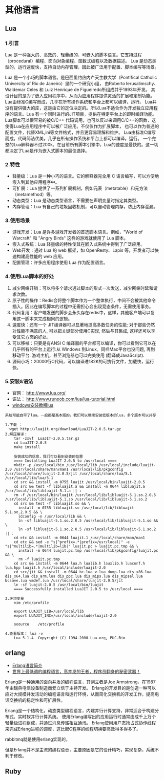 # 其他语言

## Lua

### 1.引言
Lua 是一种强大的、高效的、轻量级的、可嵌入的脚本语言。它支持过程（procedural）编程、面向对象编程、函数式编程以及数据描述。
Lua 是动态类型的，运行速度快，支持自动内存管理，因此被广泛用于配置、脚本编写等场景。

Lua 是一个小巧的脚本语言。是巴西里约热内卢天主教大学（Pontifical Catholic University of Rio de Janeiro）里的一个研究小组，
由Roberto Ierusalimschy、Waldemar Celes 和 Luiz Henrique de Figueiredo所组成并于1993年开发。
其设计目的是为了嵌入应用程序中，从而为应用程序提供灵活的扩展和定制功能。Lua由标准C编写而成，几乎在所有操作系统和平台上都可以编译，运行。
Lua并没有提供强大的库，这是由它的定位决定的。所以Lua不适合作为开发独立应用程序的语言。Lua 有一个同时进行的JIT项目，提供在特定平台上的即时编译功能。
Lua脚本可以很容易的被C/C++ 代码调用，也可以反过来调用C/C++的函数，这使得Lua在应用程序中可以被广泛应用。不仅仅作为扩展脚本，
也可以作为普通的配置文件，代替XML,ini等文件格式，并且更容易理解和维护。 Lua由标准C编写而成，代码简洁优美，几乎在所有操作系统和平台上都可以编译，运行。
一个完整的Lua解释器不过200k，在目前所有脚本引擎中，Lua的速度是最快的。这一切都决定了Lua是作为嵌入式脚本的最佳选择。

### 2.特性
- 轻量级：Lua 是一种小巧的语言。它的解释器完全用 C 语言编写，可以方便地嵌入到其他应用程序中。
- 可扩展：Lua 提供了一系列扩展机制，例如元表（metatable）和元方法（metamethod）等。
- 动态类型：Lua 是动态类型语言，不需要在声明变量时指定其类型。
- 内存管理：Lua 有自己的垃圾回收机制，可以自动管理内存，防止内存泄漏。

### 3.使用场景

- 游戏开发：Lua 是许多游戏开发者的首选脚本语言。例如，"World of Warcraft" 和 "Angry Birds" 这样的游戏就使用了 Lua 脚本。
- 嵌入式系统：Lua 轻量级的特性使其在嵌入式系统中得到了广泛应用。
- Web开发：通过 Lua 的 web 框架，如 OpenResty、Lapis 等，开发者可以快速构建高性能的 web 应用。
- 配置管理：许多应用程序使用 Lua 作为配置语言。

### 4.使用Lua脚本的好处
1. 减少网络开销：可以将多个请求通过脚本的形式一次发送，减少网络时延和请求次数。
2. 原子性的操作：Redis会将整个脚本作为一个整体执行，中间不会被其他命令插入。因此在编写脚本的过程中无需担心会出现竞态条件，无需使用事务。
3. 代码复用：客户端发送的脚步会永久存在redis中，这样，其他客户端可以复用这一脚本来完成相同的逻辑。
4. 速度快：还有一个 JIT编译器可以显著地提高多数任务的性能; 对于那些仍然对性能不满意的人, 可以把关键部分使用C实现, 然后与其集成, 这样还可以享受其它方面的好处。
5. 可以移植：只要是有ANSI C 编译器的平台都可以编译，你可以看到它可以在几乎所有的平台上运行:从 Windows 到Linux，同样Mac平台也没问题, 再到移动平台. 游戏主机，甚至浏览器也可以完美使用 (翻译成JavaScript).
6. 源码小巧：20000行C代码，可以编译进182K的可执行文件，加载快，运行快。

### 5.安装&语法

- 官网： http://www.lua.org/
- 语法： http://www.runoob.com/lua/lua-tutorial.html
- [windows安装教程lua](https://blog.csdn.net/susu1083018911/article/details/125130070)

```text
系统可能自带了lua。一般都是高本版的。我们可以继续安装低版本的lua，多个版本可以共存

1.下载 ：
  wget http://luajit.org/download/LuaJIT-2.0.5.tar.gz
2.解压编译：
    tar -zxvf  LuaJIT-2.0.5.tar.gz
    cd LuaJIT-2.0.5
    make install
    
    安装成功的信息，我们可以看到安装的位置
    ==== Installing LuaJIT 2.0.5 to /usr/local ====
    mkdir -p /usr/local/bin /usr/local/lib /usr/local/include/luajit-2.0 /usr/local/share/man/man1 /usr/local/lib/pkgconfig /usr/local/share/luajit-2.0.5/jit /usr/local/share/lua/5.1 /usr/local/lib/lua/5.1
    cd src && install -m 0755 luajit /usr/local/bin/luajit-2.0.5
    cd src && test -f libluajit.a && install -m 0644 libluajit.a /usr/local/lib/libluajit-5.1.a || :
    rm -f /usr/local/bin/luajit /usr/local/lib/libluajit-5.1.so.2.0.5 /usr/local/lib/libluajit-5.1.so /usr/local/lib/libluajit-5.1.so.2
    cd src && test -f libluajit.so && \
      install -m 0755 libluajit.so /usr/local/lib/libluajit-5.1.so.2.0.5 && \
      ldconfig -n /usr/local/lib && \
      ln -sf libluajit-5.1.so.2.0.5 /usr/local/lib/libluajit-5.1.so && \
      ln -sf libluajit-5.1.so.2.0.5 /usr/local/lib/libluajit-5.1.so.2 || :
    cd etc && install -m 0644 luajit.1 /usr/local/share/man/man1
    cd etc && sed -e "s|^prefix=.*|prefix=/usr/local|" -e "s|^multilib=.*|multilib=lib|" luajit.pc > luajit.pc.tmp && \
      install -m 0644 luajit.pc.tmp /usr/local/lib/pkgconfig/luajit.pc && \
      rm -f luajit.pc.tmp
    cd src && install -m 0644 lua.h lualib.h lauxlib.h luaconf.h lua.hpp luajit.h /usr/local/include/luajit-2.0
    cd src/jit && install -m 0644 bc.lua v.lua dump.lua dis_x86.lua dis_x64.lua dis_arm.lua dis_ppc.lua dis_mips.lua dis_mipsel.lua bcsave.lua vmdef.lua /usr/local/share/luajit-2.0.5/jit
    ln -sf luajit-2.0.5 /usr/local/bin/luajit
    ==== Successfully installed LuaJIT 2.0.5 to /usr/local ====
    
3.环境变量
    vim /etc/profile
    
    export LUAJIT_LIB=/usr/local/lib
    export LUAJIT_INC=/usr/local/include/luajit-2.0
    
    soource    /etc/profile
    
4.查看版本： lua -v
    Lua 5.1.4  Copyright (C) 1994-2008 Lua.org, PUC-Rio
```

## erlang

- [Erlang语言简介](https://zhuanlan.zhihu.com/p/85734735)
- [世界上最低调的编程语言，高并发的王者，程序员翻身的秘密武器！](https://mp.weixin.qq.com/s/CRiae9vB1gC1pXzs1atADQ)

Erlang是一种通用的面向并发的编程语言，其创立者是Joe Armstrong，在1987年由瑞典电信设备制造商爱立信于主持开发。
Erlang的开发目的是创造一种可以应对大规模并发活动的编程语言和运行环境，从而简化交换机的开发工作，提高电话交换机的稳定性和可扩展性。

Erlang是一个结构化，动态类型编程语言，内建并行计算支持，非常适合于构建分布式，实时软并行计算系统。
使用Erlang编写出的应用运行时通常由成千上万个轻量级进程组成，并通过消息传递相互通讯。
Erlang使用用户态抢占式协作线程来完成Erlang进程的调度，这比起C程序的线程切换要高效得多得多了。

rabbitmq就是使用erlang实现的。

但是Erlang并不是主流的编程语音，主要原因是它的设计精巧，实现复杂，系统不利于修改。


## Ruby


## 